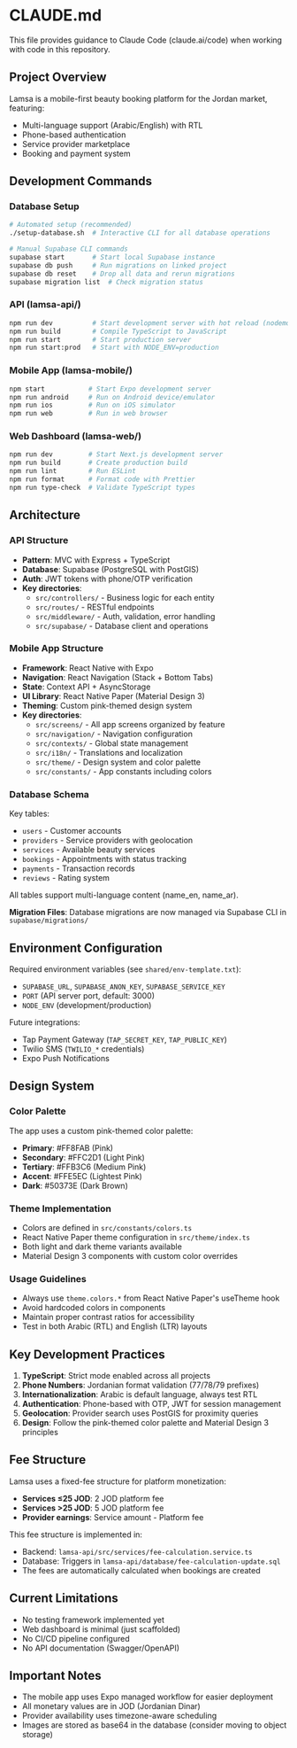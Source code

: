 # CLAUDE.md

This file provides guidance to Claude Code (claude.ai/code) when working with code in this repository.

## Project Overview

Lamsa is a mobile-first beauty booking platform for the Jordan market, featuring:
- Multi-language support (Arabic/English) with RTL
- Phone-based authentication
- Service provider marketplace
- Booking and payment system

## Development Commands

### Database Setup
```bash
# Automated setup (recommended)
./setup-database.sh  # Interactive CLI for all database operations

# Manual Supabase CLI commands
supabase start       # Start local Supabase instance
supabase db push     # Run migrations on linked project
supabase db reset    # Drop all data and rerun migrations
supabase migration list  # Check migration status
```

### API (lamsa-api/)
```bash
npm run dev          # Start development server with hot reload (nodemon + ts-node)
npm run build        # Compile TypeScript to JavaScript
npm run start        # Start production server
npm run start:prod   # Start with NODE_ENV=production
```

### Mobile App (lamsa-mobile/)
```bash
npm start           # Start Expo development server
npm run android     # Run on Android device/emulator
npm run ios         # Run on iOS simulator
npm run web         # Run in web browser
```

### Web Dashboard (lamsa-web/)
```bash
npm run dev         # Start Next.js development server
npm run build       # Create production build
npm run lint        # Run ESLint
npm run format      # Format code with Prettier
npm run type-check  # Validate TypeScript types
```

## Architecture

### API Structure
- **Pattern**: MVC with Express + TypeScript
- **Database**: Supabase (PostgreSQL with PostGIS)
- **Auth**: JWT tokens with phone/OTP verification
- **Key directories**:
  - `src/controllers/` - Business logic for each entity
  - `src/routes/` - RESTful endpoints
  - `src/middleware/` - Auth, validation, error handling
  - `src/supabase/` - Database client and operations

### Mobile App Structure
- **Framework**: React Native with Expo
- **Navigation**: React Navigation (Stack + Bottom Tabs)
- **State**: Context API + AsyncStorage
- **UI Library**: React Native Paper (Material Design 3)
- **Theming**: Custom pink-themed design system
- **Key directories**:
  - `src/screens/` - All app screens organized by feature
  - `src/navigation/` - Navigation configuration
  - `src/contexts/` - Global state management
  - `src/i18n/` - Translations and localization
  - `src/theme/` - Design system and color palette
  - `src/constants/` - App constants including colors

### Database Schema
Key tables:
- `users` - Customer accounts
- `providers` - Service providers with geolocation
- `services` - Available beauty services
- `bookings` - Appointments with status tracking
- `payments` - Transaction records
- `reviews` - Rating system

All tables support multi-language content (name_en, name_ar).

**Migration Files**: Database migrations are now managed via Supabase CLI in `supabase/migrations/`

## Environment Configuration

Required environment variables (see `shared/env-template.txt`):
- `SUPABASE_URL`, `SUPABASE_ANON_KEY`, `SUPABASE_SERVICE_KEY`
- `PORT` (API server port, default: 3000)
- `NODE_ENV` (development/production)

Future integrations:
- Tap Payment Gateway (`TAP_SECRET_KEY`, `TAP_PUBLIC_KEY`)
- Twilio SMS (`TWILIO_*` credentials)
- Expo Push Notifications

## Design System

### Color Palette
The app uses a custom pink-themed color palette:
- **Primary**: #FF8FAB (Pink)
- **Secondary**: #FFC2D1 (Light Pink)
- **Tertiary**: #FFB3C6 (Medium Pink)
- **Accent**: #FFE5EC (Lightest Pink)
- **Dark**: #50373E (Dark Brown)

### Theme Implementation
- Colors are defined in `src/constants/colors.ts`
- React Native Paper theme configuration in `src/theme/index.ts`
- Both light and dark theme variants available
- Material Design 3 components with custom color overrides

### Usage Guidelines
- Always use `theme.colors.*` from React Native Paper's useTheme hook
- Avoid hardcoded colors in components
- Maintain proper contrast ratios for accessibility
- Test in both Arabic (RTL) and English (LTR) layouts

## Key Development Practices

1. **TypeScript**: Strict mode enabled across all projects
2. **Phone Numbers**: Jordanian format validation (77/78/79 prefixes)
3. **Internationalization**: Arabic is default language, always test RTL
4. **Authentication**: Phone-based with OTP, JWT for session management
5. **Geolocation**: Provider search uses PostGIS for proximity queries
6. **Design**: Follow the pink-themed color palette and Material Design 3 principles

## Fee Structure

Lamsa uses a fixed-fee structure for platform monetization:
- **Services ≤25 JOD**: 2 JOD platform fee
- **Services >25 JOD**: 5 JOD platform fee
- **Provider earnings**: Service amount - Platform fee

This fee structure is implemented in:
- Backend: `lamsa-api/src/services/fee-calculation.service.ts`
- Database: Triggers in `lamsa-api/database/fee-calculation-update.sql`
- The fees are automatically calculated when bookings are created

## Current Limitations

- No testing framework implemented yet
- Web dashboard is minimal (just scaffolded)
- No CI/CD pipeline configured
- No API documentation (Swagger/OpenAPI)

## Important Notes

- The mobile app uses Expo managed workflow for easier deployment
- All monetary values are in JOD (Jordanian Dinar)
- Provider availability uses timezone-aware scheduling
- Images are stored as base64 in the database (consider moving to object storage)